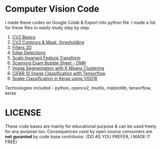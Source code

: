 # Computer Vision Code

I made these codes on Google Colab & Export into python file.
I made a list for these files to easily study step by step.

1. [CV2 Basics](/cv2_tutorials.py)
2. [CV2 Contours & Mask, thresholding](cv2_contours.py)
3. [Filters 2D](filters.py)
4. [Edge Detections](edge_detections.py)
5. [Scale Invariant Feature Transform](sift.py)
6. [Scanning Exam Bubble Sheet - OMR](bubble_exam_sheet_omr.py)
7. [Image Segmentation with K Means Clustering](image_segmentation_with_k_means_clustering.py)
8. [CIFAR 10 Image Classification with Tensorflow](cifar_10_image_classification.py)
9. [Snake Classification in Keras using VGG16](Using_VGG16_for_Snake_Classification.ipynb)

Technologies included - python, opencv2, imutils, matplotlib, tensorflow, keras

# LICENSE
These code bases are mainly for educational purpose & can be used freely for any purpose too. Consequences used by open source consumers are **not guranted** by code base contributor. (DO AS YOU PREFER, I MADE IT FREE)